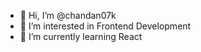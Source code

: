 - 👋 Hi, I’m @chandan07k
- 👀 I’m interested in Frontend Development
- 🌱 I’m currently learning React



<!---
chandan07k/chandan07k is a ✨ special ✨ repository because its `README.md` (this file) appears on your GitHub profile.
You can click the Preview link to take a look at your changes.
--->
